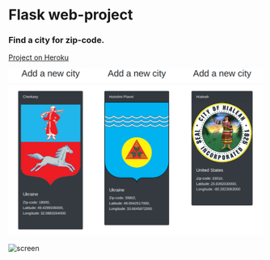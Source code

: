 # Flask web-project

### Find a city for zip-code.

[Project on Heroku](https://glacial-temple-56790.herokuapp.com/)

![screen](https://github.com/Cherevan/AndriyCherevan_MA2018Python/blob/master/Homework12/new_cities.png "Add a new list to DB")

![screen](https://github.com/Cherevan/AndriyCherevan_MA2018Python/blob/master/Homework12/list_of_cities "Table of all cities in DB")
